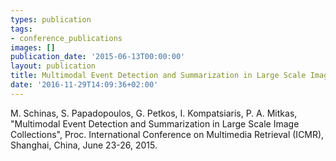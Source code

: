 ```yaml
---
types: publication
tags:
- conference_publications
images: []
publication_date: '2015-06-13T00:00:00'
layout: publication
title: Multimodal Event Detection and Summarization in Large Scale Image Collections
date: '2016-11-29T14:09:36+02:00'
---
```

<p>M. Schinas, S. Papadopoulos, G. Petkos, I. Kompatsiaris, P. A. Mitkas, "Multimodal Event Detection and Summarization in Large Scale Image Collections", Proc. International Conference on Multimedia Retrieval (ICMR), Shanghai, China, June 23-26, 2015.</p>
